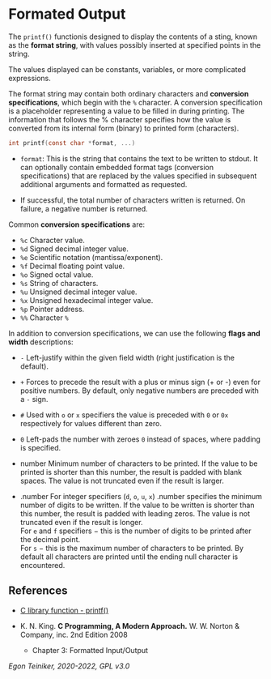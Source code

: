 # Formated Output

The `printf()` functionis designed to display the contents of a sting, known as the **format string**, with values possibly inserted at specified points in the string.

The values displayed can be constants, variables, or more complicated expressions.

The format string may contain both ordinary characters and **conversion specifications**, which begin with the `%` character.
A conversion specification is a placeholder representing a value to be filled in during printing.
The information that follows the % character specifies how the value is converted from its internal form (binary) to printed form (characters).

```C
int printf(const char *format, ...)
```

* `format`: This is the string that contains the text to be written to stdout.  It can optionally contain embedded format tags (conversion specifications) that are replaced by the values specified in subsequent additional arguments and formatted as requested.

* If successful, the total number of characters written is returned. On failure, a negative number is returned.

Common **conversion specifications** are:

* `%c` Character value.
* `%d` Signed decimal integer value.
* `%e` Scientific notation (mantissa/exponent).
* `%f` Decimal floating point value.
* `%o` Signed octal value.
* `%s` String of characters.
* `%u` Unsigned decimal integer value.
* `%x` Unsigned hexadecimal integer value.
* `%p` Pointer address.
* `%%` Character `%` 

In addition to conversion specifications, we can use the following **flags and width** descriptions:

* `-` Left-justify within the given field width (right justification is the default).
* `+` Forces to precede the result with a plus or minus sign (+ or -) even for positive numbers. By default, only negative numbers are preceded with a `-` sign.
* `#` Used with `o` or `x` specifiers the value is preceded with `0` or `0x` respectively for values different than zero.
* `0` Left-pads the number with zeroes `0` instead of spaces, where padding is specified.


* number Minimum number of characters to be printed. If the value to be printed is shorter than this number, the result is padded with blank spaces. The value is not truncated even if the result is larger.

* .number For integer specifiers (`d`, `o`, `u`, `x`) .number specifies the minimum number of digits to be written. If the value to be written is shorter than this number, the result is padded with leading zeros. The value is not truncated even if the result is longer.\
For `e` and `f` specifiers − this is the number of digits to be printed after the decimal point.\
For `s` − this is the maximum number of characters to be printed. By default all characters are printed until the ending null character is encountered. 


## References

* [C library function - printf()](https://www.tutorialspoint.com/c_standard_library/c_function_printf.htm)

* K. N. King. **C Programming, A Modern Approach.** W. W. Norton & Company, inc. 2nd Edition 2008
    * Chapter 3: Formatted Input/Output
 
*Egon Teiniker, 2020-2022, GPL v3.0* 
